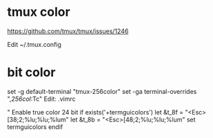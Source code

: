 # tmux color

https://github.com/tmux/tmux/issues/1246


Edit ~/.tmux.config
#  bit color
set -g default-terminal "tmux-256color"
set -ga terminal-overrides ",*256col*:Tc"
Edit: .vimrc

" Enable true color 24 bit
if exists('+termguicolors')
  let &t_8f = "\<Esc>[38;2;%lu;%lu;%lum"
  let &t_8b = "\<Esc>[48;2;%lu;%lu;%lum"
  set termguicolors
endif


